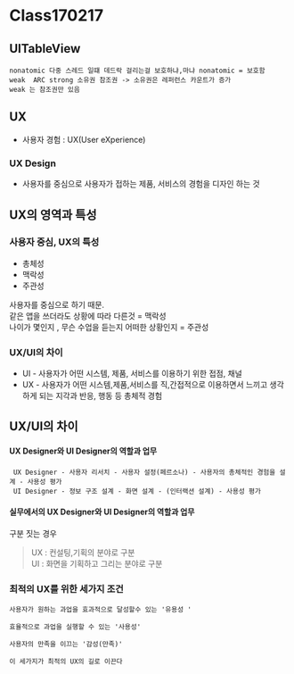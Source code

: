 # Class170217
## UITableView

```
nonatomic 다중 스레드 일떄 데드락 걸리는걸 보호하냐,마냐 nonatomic = 보호함
weak  ARC strong 소유권 참조권 -> 소유권은 레퍼런스 카운트가 증가
weak 는 참조권만 있음
```

## UX
* 사용자 경험 : UX(User eXperience)

### UX Design
* 사용자를 중심으로 사용자가 접하는 제품, 서비스의 경험을 디자인 하는 것

## UX의 영역과 특성

### 사용자 중심, UX의 특성
* 총체성
* 맥락성
* 주관성

사용자를 중심으로 하기 때문.   
같은 앱을 쓰더라도 상황에 따라 다른것 = 맥락성   
나이가 몇인지 , 무슨 수업을 듣는지 어떠한 상황인지 = 주관성

### UX/UI의 차이

* UI - 사용자가 어떤 시스템, 제품, 서비스를 이용하기 위한 접점, 채널 
* UX - 사용자가 어떤 시스템,제품,서비스를 직,간접적으로 이용하면서 느끼고 생각하게 되는 지각과 반응, 행동 등 총체적 경험



## UX/UI의 차이
#### UX Designer와 UI Designer의 역할과 업무
```
 UX Designer - 사용자 리서치 - 사용자 설정(페르소나) - 사용자의 총체적인 경험을 설계 - 사용성 평가
 UI Designer - 정보 구조 설계 - 화면 설계 - (인터랙션 설계) - 사용성 평가
```
#### 실무에서의 UX Designer와 UI Designer의 역할과 업무
구분 짓는 경우
> UX : 컨설팅,기획의 분야로 구분   
> UI : 화면을 기획하고 그리는 분야로 구분

### 최적의 UX를 위한 세가지 조건 
```
사용자가 원하는 과업을 효과적으로 달성할수 있는 '유용성 '

효율적으로 과업을 실행할 수 있는 '사용성'

사용자의 만족을 이끄는 '감성(만족)'

이 세가지가 최적의 UX의 길로 이끈다
```